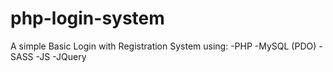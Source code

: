 # php-login-system

A simple Basic Login with Registration System using:
 -PHP
 -MySQL (PDO)
 -SASS
 -JS
 -JQuery
